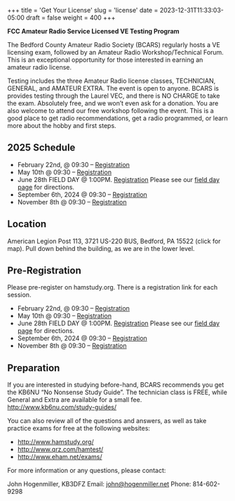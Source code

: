 +++
title = 'Get Your License'
slug = 'license'
date = 2023-12-31T11:33:03-05:00
draft = false
weight = 400
+++

**FCC Amateur Radio Service Licensed VE Testing Program**

The Bedford County Amateur Radio Society (BCARS) regularly hosts a VE licensing exam, followed by an Amateur Radio Workshop/Technical Forum. This is an exceptional opportunity for those interested in earning an amateur radio license.

Testing includes the three Amateur Radio license classes, TECHNICIAN, GENERAL, and AMATEUR EXTRA. The event is open to anyone. BCARS is provides testing through the Laurel VEC, and there is NO CHARGE to take the exam. Absolutely free, and we won’t even ask for a donation. You are also welcome to attend our free workshop following the event. This is a good place to get radio recommendations, get a radio programmed, or learn more about the hobby and first steps.



## 2025 Schedule


<!-- always copy this schedule down to pre-registration on change -->

- February 22nd, @ 09:30 – [Registration](https://ham.study/sessions/679fc14e0463b748e9c9a2c2/1)
- May 10th @ 09:30 – [Registration](https://ham.study/sessions/679fc16da4b71c8cd3c2313f/1)
- June 28th FIELD DAY @ 1:00PM. [Registration](https://ham.study/sessions/679fc5d44c2b5b77ccd5ceb0/1) Please see our [field day page](/fieldday) for directions.
- September 6th, 2024 @ 09:30 – [Registration](https://ham.study/sessions/679fc1eda4b71cf71bc2329d/1)
- November 8th @ 09:30 – [Registration](https://ham.study/sessions/679fc1a3d02e190f5c5a6acc/1)

<!-- always copy this schedule down to pre-registration on change -->

## Location

American Legion Post 113, 3721 US-220 BUS, Bedford, PA 15522 (click for map).  Pull down behind the building, as we are in the lower level.

## Pre-Registration

Please pre-register on hamstudy.org. There is a registration link for each session.

<!-- always copy this schedule down to pre-registration on change -->

- February 22nd, @ 09:30 – [Registration](https://ham.study/sessions/679fc14e0463b748e9c9a2c2/1)
- May 10th @ 09:30 – [Registration](https://ham.study/sessions/679fc16da4b71c8cd3c2313f/1)
- June 28th FIELD DAY @ 1:00PM. [Registration](https://ham.study/sessions/679fc5d44c2b5b77ccd5ceb0/1) Please see our [field day page](/fieldday) for directions.
- September 6th, 2024 @ 09:30 – [Registration](https://ham.study/sessions/679fc1eda4b71cf71bc2329d/1)
- November 8th @ 09:30 – [Registration](https://ham.study/sessions/679fc1a3d02e190f5c5a6acc/1)

<!-- always copy this schedule down to pre-registration on change -->

     
## Preparation

If you are interested in studying before-hand, BCARS recommends you get the KB6NU “No Nonsense Study Guide”.  The technician class is FREE, while General and Extra are available for a small fee. http://www.kb6nu.com/study-guides/

You can also review all of the questions and answers, as well as take practice exams for free at the following websites:

- http://www.hamstudy.org/
- http://www.qrz.com/hamtest/
- http://www.eham.net/exams/

For more information or any questions, please contact:

John Hogenmiller, KB3DFZ
Email: john@hogenmiller.net
Phone: 814-602-9298

